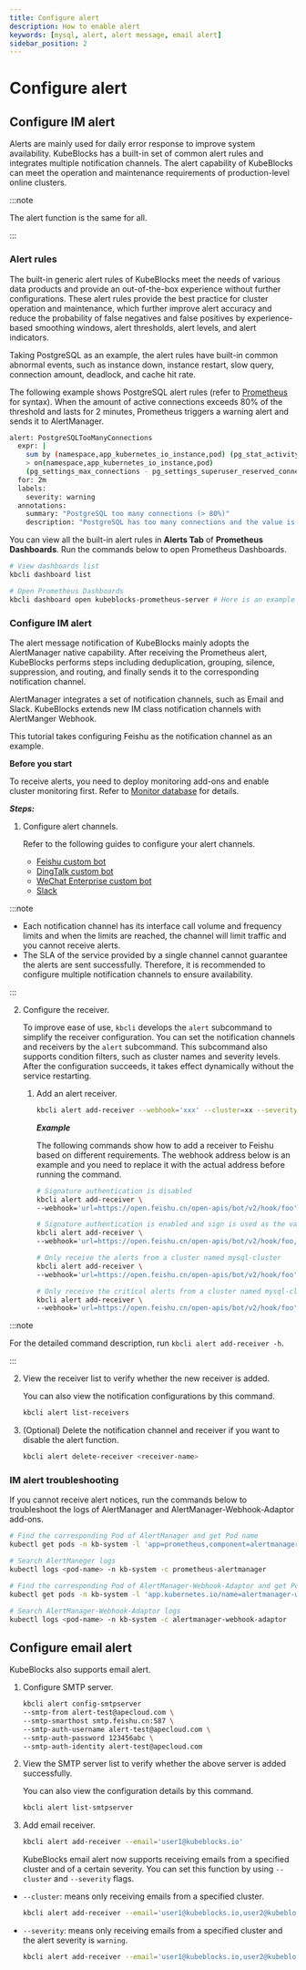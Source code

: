 ```yaml
---
title: Configure alert
description: How to enable alert
keywords: [mysql, alert, alert message, email alert]
sidebar_position: 2
---
```


# Configure alert

## Configure IM alert

Alerts are mainly used for daily error response to improve system availability. KubeBlocks has a built-in set of common alert rules and integrates multiple notification channels. The alert capability of KubeBlocks can meet the operation and maintenance requirements of production-level online clusters.

:::note

The alert function is the same for all.

:::

### Alert rules

The built-in generic alert rules of KubeBlocks meet the needs of various data products and provide an out-of-the-box experience without further configurations. These alert rules provide the best practice for cluster operation and maintenance, which further improve alert accuracy and reduce the probability of false negatives and false positives by experience-based smoothing windows, alert thresholds, alert levels, and alert indicators.

Taking PostgreSQL as an example, the alert rules have built-in common abnormal events, such as instance down, instance restart, slow query, connection amount, deadlock, and cache hit rate.

The following example shows PostgreSQL alert rules (refer to [Prometheus](https://prometheus.io/docs/prometheus/latest/querying/basics/) for syntax). When the amount of active connections exceeds 80% of the threshold and lasts for 2 minutes, Prometheus triggers a warning alert and sends it to AlertManager.

```bash
alert: PostgreSQLTooManyConnections
  expr: |
    sum by (namespace,app_kubernetes_io_instance,pod) (pg_stat_activity_count{datname!~"template.*|postgres"})
    > on(namespace,app_kubernetes_io_instance,pod)
    (pg_settings_max_connections - pg_settings_superuser_reserved_connections) * 0.8
  for: 2m
  labels:
    severity: warning
  annotations:
    summary: "PostgreSQL too many connections (> 80%)"
    description: "PostgreSQL has too many connections and the value is {{ $value }}. (instance: {{ $labels.pod }})"
```

You can view all the built-in alert rules in **Alerts Tab** of **Prometheus Dashboards**. Run the commands below to open Prometheus Dashboards.

```bash
# View dashboards list
kbcli dashboard list

# Open Prometheus Dashboards
kbcli dashboard open kubeblocks-prometheus-server # Here is an example and fill in the actual name based on the above dashboard list
```

### Configure IM alert

The alert message notification of KubeBlocks mainly adopts the AlertManager native capability. After receiving the Prometheus alert, KubeBlocks performs steps including deduplication, grouping, silence, suppression, and routing, and finally sends it to the corresponding notification channel.

AlertManager integrates a set of notification channels, such as Email and Slack. KubeBlocks extends new IM class notification channels with AlertManger Webhook.

This tutorial takes configuring Feishu as the notification channel as an example.

**Before you start**

To receive alerts, you need to deploy monitoring add-ons and enable cluster monitoring first. Refer to [Monitor database](monitor-database.md) for details.

***Steps:***

1. Configure alert channels.

   Refer to the following guides to configure your alert channels.

   * [Feishu custom bot](https://open.feishu.cn/document/ukTMukTMukTM/ucTM5YjL3ETO24yNxkjN)
   * [DingTalk custom bot](https://open.dingtalk.com/document/orgapp/custom-robot-access)
   * [WeChat Enterprise custom bot](https://developer.work.weixin.qq.com/document/path/91770)
   * [Slack](https://api.slack.com/messaging/webhooks)

  :::note

  * Each notification channel has its interface call volume and frequency limits and when the limits are reached, the channel will limit traffic and you cannot receive alerts.
  * The SLA of the service provided by a single channel cannot guarantee the alerts are sent successfully. Therefore, it is recommended to configure multiple notification channels to ensure availability.

  :::

2. Configure the receiver.

   To improve ease of use, `kbcli` develops the `alert` subcommand to simplify the receiver configuration. You can set the notification channels and receivers by the `alert` subcommand. This subcommand also supports condition filters, such as cluster names and severity levels. After the configuration succeeds, it takes effect dynamically without the service restarting.

   1. Add an alert receiver.

      ```bash
      kbcli alert add-receiver --webhook='xxx' --cluster=xx --severity=xx
      ```

      ***Example***

      The following commands show how to add a receiver to Feishu based on different requirements.
      The webhook address below is an example and you need to replace it with the actual address before running the command.

      ```bash
      # Signature authentication is disabled
      kbcli alert add-receiver \
      --webhook='url=https://open.feishu.cn/open-apis/bot/v2/hook/foo'

      # Signature authentication is enabled and sign is used as the value of token
      kbcli alert add-receiver \
      --webhook='url=https://open.feishu.cn/open-apis/bot/v2/hook/foo,token=sign'

      # Only receive the alerts from a cluster named mysql-cluster
      kbcli alert add-receiver \
      --webhook='url=https://open.feishu.cn/open-apis/bot/v2/hook/foo' --cluster=mysql-cluster

      # Only receive the critical alerts from a cluster named mysql-cluster
      kbcli alert add-receiver \
      --webhook='url=https://open.feishu.cn/open-apis/bot/v2/hook/foo' --cluster=mysql-cluster --severity=critical
      ```

  :::note

  For the detailed command description, run `kbcli alert add-receiver -h`.

  :::

   2. View the receiver list to verify whether the new receiver is added. 

      You can also view the notification configurations by this command.

      ```bash
      kbcli alert list-receivers
      ```

   3. (Optional) Delete the notification channel and receiver if you want to disable the alert function.

      ```bash
      kbcli alert delete-receiver <receiver-name>
      ```

### IM alert troubleshooting

If you cannot receive alert notices, run the commands below to troubleshoot the logs of AlertManager and AlertManager-Webhook-Adaptor add-ons.

```bash
# Find the corresponding Pod of AlertManager and get Pod name
kubectl get pods -n kb-system -l 'app=prometheus,component=alertmanager'

# Search AlertManeger logs
kubectl logs <pod-name> -n kb-system -c prometheus-alertmanager

# Find the corresponding Pod of AlertManager-Webhook-Adaptor and get Pod name
kubectl get pods -n kb-system -l 'app.kubernetes.io/name=alertmanager-webhook-adaptor'

# Search AlertManager-Webhook-Adaptor logs
kubectl logs <pod-name> -n kb-system -c alertmanager-webhook-adaptor
```

## Configure email alert

KubeBlocks also supports email alert.

1. Configure SMTP server.

   ```bash
   kbcli alert config-smtpserver 
   --smtp-from alert-test@apecloud.com \
   --smtp-smarthost smtp.feishu.cn:587 \
   --smtp-auth-username alert-test@apecloud.com \
   --smtp-auth-password 123456abc \
   --smtp-auth-identity alert-test@apecloud.com
   ```

2. View the SMTP server list to verify whether the above server is added successfully.

   You can also view the configuration details by this command.

   ```bash
   kbcli alert list-smtpserver
   ```

3. Add email receiver.

   ```bash
   kbcli alert add-receiver --email='user1@kubeblocks.io'
   ```

   KubeBlocks email alert now supports receiving emails from a specified cluster and of a certain severity. You can set this function by using `--cluster` and `--severity` flags.

  * `--cluster`: means only receiving emails from a specified cluster.

    ```bash
    kbcli alert add-receiver --email='user1@kubeblocks.io,user2@kubeblocks.io' --cluster=mycluster
    ```

  * `--severity`: means only receiving emails from a specified cluster and the alert severity is `warning`.

    ```bash
    kbcli alert add-receiver --email='user1@kubeblocks.io,user2@kubeblocks.io' --cluster=mycluster --severity=warning
    ```

